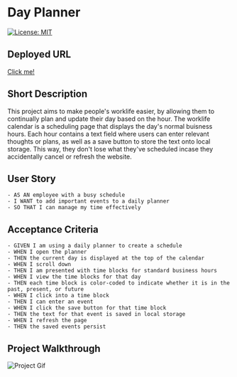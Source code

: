# Day Planner

[![License: MIT](https://img.shields.io/badge/License-MIT-yellow.svg)](https://opensource.org/licenses/MIT)

## Deployed URL

<a href="https://pbyakod.github.io/day-planner/">Click me!</a>

## Short Description 

This project aims to make people's worklife easier, by allowing them to continually plan and update their day based on the hour. The worklife calendar is a scheduling page that displays the day's normal buisness hours. Each hour contains a text field where users can enter relevant thoughts or plans, as well as a save button to store the text onto local storage. This way, they don't lose what they've scheduled incase they accidentally cancel or refresh the website. 

## User Story
```
- AS AN employee with a busy schedule
- I WANT to add important events to a daily planner
- SO THAT I can manage my time effectively
```
## Acceptance Criteria
```
- GIVEN I am using a daily planner to create a schedule
- WHEN I open the planner
- THEN the current day is displayed at the top of the calendar
- WHEN I scroll down
- THEN I am presented with time blocks for standard business hours
- WHEN I view the time blocks for that day
- THEN each time block is color-coded to indicate whether it is in the past, present, or future
- WHEN I click into a time block
- THEN I can enter an event
- WHEN I click the save button for that time block
- THEN the text for that event is saved in local storage
- WHEN I refresh the page
- THEN the saved events persist
```

## Project Walkthrough

![Project Gif](./assets/images/project.gif)

